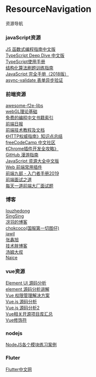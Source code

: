 # ResourceNavigation
资源导航
### javaScript资源
[JS 函数式编程指南中文版](https://github.com/llh911001/mostly-adequate-guide-chinese)<br/>
[TypeScript Deep Dive 中文版](https://github.com/jkchao/typescript-book-chinese)<br/>
[TypeScript使用手册](https://github.com/zhongsp/TypeScript)<br/>
[结构化算法刷题训练指南](https://github.com/apachecn/awesome-algorithm)<br/>
[JavaScript 完全手册（2018版）](https://juejin.im/entry/5c0f1790e51d45780317b7ad#comment)<br/>
[async-validate 表单异步验证](https://github.com/tmpfs/async-validate)<br/>

### 前端资源
[awesome-f2e-libs](https://github.com/sorrycc/awesome-f2e-libs)<br/>
[webGL理论基础](https://webglfundamentals.org/webgl/lessons/zh_cn/)<br/>
[免费的编程中文书籍索引](https://github.com/justjavac/free-programming-books-zh_CN)<br/>
[前端日报](https://github.com/wubaiqing/zaobao)<br/>
[前端技术教程及文档](https://github.com/cucygh/fe-material)<br/>
[《HTTP权威指南》知识点总结](https://github.com/woai30231/http)<br/>
[freeCodeCamp 中文社区](https://www.freecodecamp.one/)<br/>
[《Chrome插件开发全攻略》](https://github.com/sxei/chrome-plugin-demo)<br/>
[GitHub 漫游指南](https://github.com/phodal/github)<br/>
[JavaScript 资源大全中文版](https://github.com/jawil/awesome-javascript-cn)<br/>
[Web 前端常用插件](https://github.com/iamjoel/front-end-plugins)<br/>
[前端九部 - 入门者手册2019](https://github.com/iamjoel/front-end-plugins)<br/>
[前端面试之道](https://yuchengkai.cn/docs/frontend/)<br/>
[每天一道前端大厂面试题](https://github.com/Advanced-Frontend/Daily-Interview-Question)<br/>

### 博客
[louzhedong](https://github.com/louzhedong/blog)<br/>
[SingSing](https://singsing.io/blog/)<br/>
[冴羽的博客](https://github.com/mqyqingfeng/Blog)<br/>
[chokcoco(国服第一切图仔)](http://www.cnblogs.com/coco1s/category/833837.html)<br/>
[jawil](https://github.com/jawil/blog)<br/>
[张鑫旭](https://www.zhangxinxu.com/)<br/>
[技术胖博客](http://jspang.com/archives/)<br/>
[汤姆大叔](http://www.cnblogs.com/TomXu/archive/2011/12/15/2288411.html)<br/>
[Naice](https://blog.naice.me/article)<br/>

### vue资源
[Element UI 源码分析](https://github.com/idev365-team/idev365_learn_element_ui_source_code)<br/>
[element 源码分析讲解](https://github.com/athena0304/element-analysis)<br/>
[Vue 权限管理解决方案](https://github.com/OneWayTech/Vue-Auth-Solution)<br/>
[Vue.js 源码分析](https://github.com/ustbhuangyi/vue-analysis)<br/>
[Vue.js 源码分析2](https://github.com/answershuto/learnVue)<br/>
[Vue相关开源项目库汇总](https://github.com/opendigg/awesome-github-vue)<br/>
[Vue修饰符](https://segmentfault.com/a/1190000016786254)<br/>

### nodejs
[NodeJS各个模块练习案例](https://github.com/ningxiao/NodeJS)<br/>

### Fluter
[Flutter中文网](https://book.flutterchina.club/)<br/>